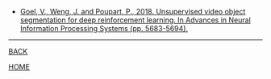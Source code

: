 - [Goel, V., Weng, J. and Poupart, P., 2018. Unsupervised video object segmentation for deep reinforcement learning. In Advances in Neural Information Processing Systems (pp. 5683-5694).](goel_et_al_2018.md)

---
[BACK](../index.md)

[HOME](../../index.md)
